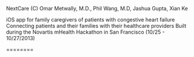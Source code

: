 NextCare
(C) Omar Metwally, M.D., Phil Wang, M.D, Jashua Gupta, Xian Ke

iOS app for family caregivers of patients with congestive heart failure
Connecting patients and their families with their healthcare providers
Built during the Novartis mHealth Hackathon in San Francisco (10/25 - 10/27/2013)

========
